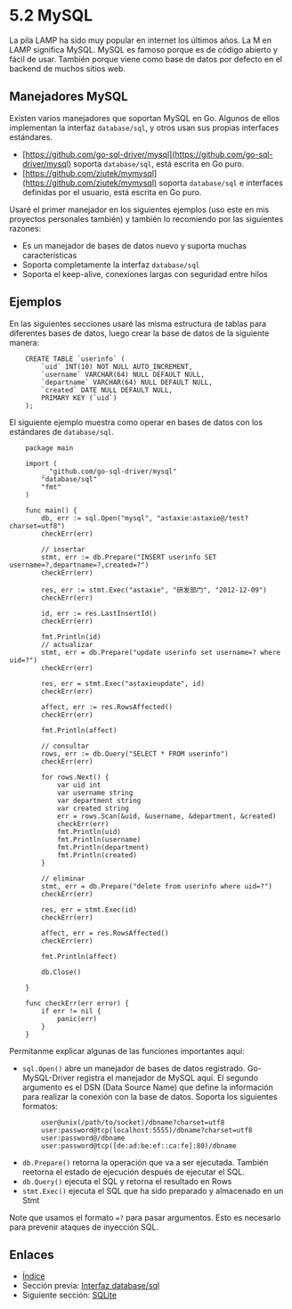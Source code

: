 # 5.2 MySQL

La pila LAMP ha sido muy popular en internet los últimos años. La M en LAMP significa MySQL. MySQL es famoso porque es de código abierto y fácil de usar. También porque viene como base de datos por defecto en el backend de muchos sitios web.

## Manejadores MySQL

Existen varios manejadores que soportan MySQL en Go. Algunos de ellos implementan la interfaz `database/sql`, y otros usan sus propias interfaces estándares.

- [https://github.com/go-sql-driver/mysql](https://github.com/go-sql-driver/mysql) soporta `database/sql`, está escrita en Go puro.
- [https://github.com/ziutek/mymysql](https://github.com/ziutek/mymysql) soporta `database/sql` e interfaces definidas por el usuario, está escrita en Go puro.

Usaré el primer manejador en los siguientes ejemplos (uso este en mis proyectos personales también) y también lo recomiendo por las siguientes razones:

- Es un manejador de bases de datos nuevo y suporta muchas características
- Soporta completamente la interfaz `database/sql`
- Soporta el keep-alive, conexiones largas con seguridad entre hilos

## Ejemplos

En las siguientes secciones usaré las misma estructura de tablas para diferentes bases de datos, luego crear la base de datos de la siguiente manera:
```
	CREATE TABLE `userinfo` (
	    `uid` INT(10) NOT NULL AUTO_INCREMENT,
	    `username` VARCHAR(64) NULL DEFAULT NULL,
	    `departname` VARCHAR(64) NULL DEFAULT NULL,
	    `created` DATE NULL DEFAULT NULL,
	    PRIMARY KEY (`uid`)
	);
```
El siguiente ejemplo muestra como operar en bases de datos con los estándares de `database/sql`.
```
	package main

	import (
	    _ "github.com/go-sql-driver/mysql"
	    "database/sql"
	    "fmt"
	)

	func main() {
	    db, err := sql.Open("mysql", "astaxie:astaxie@/test?charset=utf8")
	    checkErr(err)

	    // insertar
	    stmt, err := db.Prepare("INSERT userinfo SET username=?,departname=?,created=?")
	    checkErr(err)

	    res, err := stmt.Exec("astaxie", "研发部门", "2012-12-09")
	    checkErr(err)

	    id, err := res.LastInsertId()
	    checkErr(err)

	    fmt.Println(id)
	    // actualizar
	    stmt, err = db.Prepare("update userinfo set username=? where uid=?")
	    checkErr(err)

	    res, err = stmt.Exec("astaxieupdate", id)
	    checkErr(err)

	    affect, err := res.RowsAffected()
	    checkErr(err)

	    fmt.Println(affect)

	    // consultar
	    rows, err := db.Query("SELECT * FROM userinfo")
	    checkErr(err)

	    for rows.Next() {
	        var uid int
	        var username string
	        var department string
	        var created string
	        err = rows.Scan(&uid, &username, &department, &created)
	        checkErr(err)
	        fmt.Println(uid)
	        fmt.Println(username)
	        fmt.Println(department)
	        fmt.Println(created)
	    }

	    // eliminar
	    stmt, err = db.Prepare("delete from userinfo where uid=?")
	    checkErr(err)

	    res, err = stmt.Exec(id)
	    checkErr(err)

	    affect, err = res.RowsAffected()
	    checkErr(err)

	    fmt.Println(affect)

	    db.Close()

	}

	func checkErr(err error) {
	    if err != nil {
	        panic(err)
	    }
	}
```
Permítanme explicar algunas de las funciones importantes aquí:

- `sql.Open()` abre un manejador de bases de datos registrado. Go-MySQL-Driver registra el manejador de MySQL aquí. El segundo argumento es el DSN (Data Source Name) que define la información para realizar la conexión con la base de datos. Soporta los siguientes formatos:
```
		user@unix(/path/to/socket)/dbname?charset=utf8
		user:password@tcp(localhost:5555)/dbname?charset=utf8
		user:password@/dbname
		user:password@tcp([de:ad:be:ef::ca:fe]:80)/dbname
```
- `db.Prepare()` retorna la operación que va a ser ejecutada. También reetorna el estado de ejecución después de ejecutar el SQL.
- `db.Query()` ejecuta el SQL y retorna el resultado en Rows
- `stmt.Exec()` ejecuta el SQL que ha sido preparado y almacenado en un Stmt

Note que usamos el formato `=?` para pasar argumentos. Esto es necesario para prevenir ataques de inyección SQL.

## Enlaces

- [Índice](preface.md)
- Sección previa: [Interfaz database/sql](05.1.md)
- Siguiente sección: [SQLite](05.3.md)
